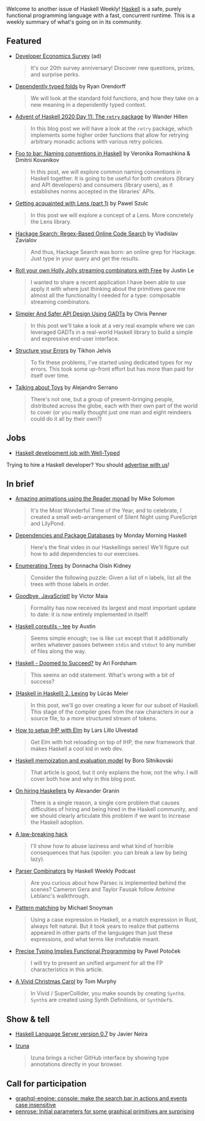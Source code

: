 Welcome to another issue of Haskell Weekly!
[Haskell](https://www.haskell.org) is a safe, purely functional programming language with a fast, concurrent runtime.
This is a weekly summary of what's going on in its community.

## Featured

- [Developer Economics Survey](https://www.developereconomics.net/?utm_medium=newsletter&utm_source=haskell&utm_campaign=haskell_newsletter) (ad)
  > It's our 20th survey anniversary! Discover new questions, prizes, and surprise perks.

- [Dependently typed folds](https://ryan.orendorff.io/posts/2020-12-19-dependent-fold/) by Ryan Orendorff
  > We will look at the standard fold functions, and how they take on a new meaning in a dependently typed context.

- [Advent of Haskell 2020 Day 11: The `retry` package](https://wjwh.eu/posts/2020-12-11-haskell-retries.html) by Wander Hillen
  > In this blog post we will have a look at the `retry` package, which implements some higher order functions that allow for retrying arbitrary monadic actions with various retry policies.

- [Foo to bar: Naming conventions in Haskell](https://kowainik.github.io/posts/naming-conventions) by Veronika Romashkina & Dmitrii Kovanikov
  > In this post, we will explore common naming conventions in Haskell together. It is going to be useful for both creators (library and API developers) and consumers (library users), as it establishes norms accepted in the libraries' APIs.

- [Getting acquainted with Lens (part 1)](https://encodepanda.com/posts/2020-12-15-getting-acquainted-with-lens.html) by Pawel Szulc
  > In this post we will explore a concept of a Lens. More concretely the Lens library.

- [Hackage Search: Regex-Based Online Code Search](https://serokell.io/blog/hackage-search) by Vladislav Zavialov
  > And thus, Hackage Search was born: an online grep for Hackage. Just type in your query and get the results.

- [Roll your own Holly Jolly streaming combinators with Free](https://blog.jle.im/entry/holly-jolly-streaming-combinators.html) by Justin Le
  > I wanted to share a recent application I have been able to use apply it with where just thinking about the primitives gave me almost all the functionality I needed for a type: composable streaming combinators.

- [Simpler And Safer API Design Using GADTs](https://chrispenner.ca/posts/gadt-design) by Chris Penner
  > In this post we'll take a look at a very real example where we can leveraged GADTs in a real-world Haskell library to build a simple and expressive end-user interface.

- [Structure your Errors](https://jelv.is/blog/Structure-your-Errors/) by Tikhon Jelvis
  > To fix these problems, I've started using dedicated types for my errors. This took some up-front effort but has more than paid for itself over time.

- [Talking about Toys](https://gist.github.com/serras/bb33947855f539761d4873a3d18313c3/b41d6fc33f4e111124631294828a0f6eed96de36) by Alejandro Serrano
  > There's not one, but a group of present-bringing people, distributed across the globe, each with their own part of the world to cover (or you really thought just one man and eight reindeers could do it all by their own?)

## Jobs

- [Haskell development job with Well-Typed](https://well-typed.com/blog/2020/12/haskell-development-job-with-well-typed/)

Trying to hire a Haskell developer?
You should [advertise with us](https://haskellweekly.news/advertising.html)!

## In brief

- [Amazing animations using the Reader monad](https://dev.to/mikesol/amazing-animations-using-the-reader-monad-e1k) by Mike Solomon
  > It's the Most Wonderful Time of the Year, and to celebrate, I created a small web-arrangement of Silent Night using PureScript and LilyPond.

- [Dependencies and Package Databases](https://mmhaskell.com/blog/2020/12/14/dependencies-and-package-databases) by Monday Morning Haskell
  > Here's the final video in our Haskellings series! We'll figure out how to add dependencies to our exercises.

- [Enumerating Trees](https://doisinkidney.com/posts/2020-12-14-enumerating-trees.html) by Donnacha Oisín Kidney
  > Consider the following puzzle: Given a list of n labels, list all the trees with those labels in order.

- [Goodbye, JavaScript!](https://github.com/moonad/Formality/blob/c6c39303cb03c33691894411daaf78a899acbec1/blog/0-goodbye-javascript.md) by Victor Maia
  > Formality has now received its largest and most important update to date: it is now entirely implemented in itself!

- [Haskell coreutils - tee](https://anardil.net/2020/haskell-coreutils-tee.html) by Austin
  > Seems simple enough; `tee` is like `cat` except that it additionally writes whatever passes between `stdin` and `stdout` to any number of files along the way.

- [Haskell - Doomed to Succeed?](https://arifordsham.com/haskell-doomed-to-succeed/) by Ari Fordsham
  > This seems an odd statement. What's wrong with a bit of success?

- [(Haskell in Haskell) 2. Lexing](https://cronokirby.com/posts/2020/12/haskell-in-haskell-2/) by Lúcás Meier
  > In this post, we'll go over creating a lexer for our subset of Haskell. This stage of the compiler goes from the raw characters in our a source file, to a more structured stream of tokens.

- [How to setup IHP with Elm](https://driftercode.com/blog/ihp-with-elm/) by Lars Lillo Ulvestad
  > Get Elm with hot reloading on top of IHP, the new framework that makes Haskell a cool kid in web dev.

- [Haskell memoization and evaluation model](https://bor0.wordpress.com/2020/12/11/haskell-memoization-and-evaluation-model/) by Boro Sitnikovski
  > That article is good, but it only explains the how, not the why. I will cover both how and why in this blog post.

- [On hiring Haskellers](https://gist.github.com/graninas/7daaccdc4de615be91d887d8ec0ecf0a/287de618568ce42f91b7fef3a38622454366740e) by Alexander Granin
  > There is a single reason, a single core problem that causes difficulties of hiring and being hired in the Haskell community, and we should clearly articulate this problem if we want to increase the Haskell adoption.

- [A law-breaking hack](https://github.com/effectfully/sketches/tree/04d0925b047c4ba9f4cc6eb9f94ee26dc383888b/a-law-breaking-hack)
  > I'll show how to abuse laziness and what kind of horrible consequences that has (spoiler: you can break a law by being lazy).

- [Parser Combinators](https://haskellweekly.news/episode/32.html) by Haskell Weekly Podcast
  > Are you curious about how Parsec is implemented behind the scenes? Cameron Gera and Taylor Fausak follow Antoine Leblanc's walkthrough.

- [Pattern matching](https://www.fpcomplete.com/blog/pattern-matching/) by Michael Snoyman
  > Using a case expression in Haskell, or a match expression in Rust, always felt natural. But it took years to realize that patterns appeared in other parts of the languages than just these expressions, and what terms like irrefutable meant.

- [Precise Typing Implies Functional Programming](https://potocpav.github.io/programming/2020/12/11/functional-programming.html) by Pavel Potoček
  > I will try to present an unified argument for all the FP characteristics in this article.

- [A Vivid Christmas Carol](https://vivid-synth.com/advent-2020/) by Tom Murphy
  > In Vivid / SuperCollider, you make sounds by creating `Synth`s. `Synth`s are created using Synth Definitions, or `SynthDef`s.

## Show & tell

- [Haskell Language Server version 0.7](https://github.com/haskell/haskell-language-server/releases/tag/0.7.0) by Javier Neira

- [Izuna](https://github.com/matsumonkie/izuna/tree/15278c35ff50c38970177f63d11a3e8eeccf4677)
  > Izuna brings a richer GitHub interface by showing type annotations directly in your browser.

## Call for participation

-   [graphql-engine: console: make the search bar in actions and events case insensitive](https://github.com/hasura/graphql-engine/issues/6351)
-   [penrose: Initial parameters for some graphical primitives are surprising](https://github.com/penrose/penrose/issues/430)
